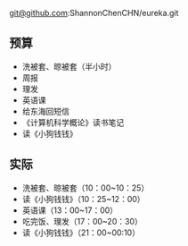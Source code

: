 
git@github.com:ShannonChenCHN/eureka.git


## 预算
- 洗被套、晾被套（半小时）
- 周报
- 理发
- 英语课
- 给东海回短信
- 《计算机科学概论》读书笔记
- 读《小狗钱钱》


## 实际

- 洗被套、晾被套（10：00~10：25）
- 读《小狗钱钱》（10：25~12：00）
- 英语课（13：00~17：00）
- 吃完饭、理发（17：00~20：30）
- 读《小狗钱钱》（21：00~00:10）
